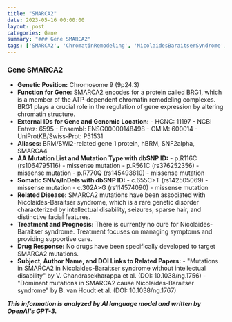 ```yaml
---
title: "SMARCA2"
date: 2023-05-16 00:00:00
layout: post
categories: Gene
summary: "### Gene SMARCA2"
tags: ['SMARCA2', 'ChromatinRemodeling', 'NicolaidesBaraitserSyndrome', 'MissenseMutation', 'IntellectualDisability', 'RareGeneticDisorder', 'SupportiveCare', 'GeneticInformationAnalysis']
---
```


### Gene SMARCA2

- **Genetic Position:** Chromosome 9 (9p24.3)
- **Function for Gene:** SMARCA2 encodes for a protein called BRG1, which is a member of the ATP-dependent chromatin remodeling complexes. BRG1 plays a crucial role in the regulation of gene expression by altering chromatin structure.
- **External IDs for Gene and Genomic Location:** 
      - HGNC: 11197
      - NCBI Entrez: 6595
      - Ensembl: ENSG00000148498
      - OMIM: 600014
      - UniProtKB/Swiss-Prot: P51531
- **Aliases:** BRM/SWI2-related gene 1 protein, hBRM, SNF2alpha, SMARCA4
- **AA Mutation List and Mutation Type with dbSNP ID:**
      - p.R116C (rs1064795116) - missense mutation
      - p.R561C (rs376252356) - missense mutation
      - p.R770Q (rs145493810) - missense mutation
- **Somatic SNVs/InDels with dbSNP ID:**
      - c.655C>T (rs142505069) - missense mutation
      - c.302A>G (rs114574090) - missense mutation
- **Related Disease:** SMARCA2 mutations have been associated with Nicolaides-Baraitser syndrome, which is a rare genetic disorder characterized by intellectual disability, seizures, sparse hair, and distinctive facial features.
- **Treatment and Prognosis:** There is currently no cure for Nicolaides-Baraitser syndrome. Treatment focuses on managing symptoms and providing supportive care.
- **Drug Response:** No drugs have been specifically developed to target SMARCA2 mutations.
- **Subject, Author Name, and DOI Links to Related Papers:**
      - "Mutations in SMARCA2 in Nicolaides-Baraitser syndrome without intellectual disability" by V. Chandrasekharappa et al. (DOI: 10.1038/ng.1756)
      - "Dominant mutations in SMARCA2 cause Nicolaides-Baraitser syndrome" by B. van Houdt et al. (DOI: 10.1038/ng.1767)

**_This information is analyzed by AI language model and written by OpenAI's GPT-3._**